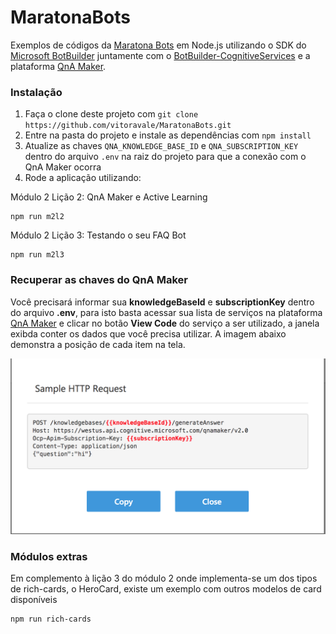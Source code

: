MaratonaBots
==============

Exemplos de códigos da [Maratona Bots](https://ticapacitacion.com/curso/botspt/) em Node.js utilizando o SDK do [Microsoft BotBuilder](https://github.com/Microsoft/BotBuilder)
 juntamente com o [BotBuilder-CognitiveServices](https://github.com/Microsoft/BotBuilder-CognitiveServices/) e a plataforma [QnA Maker](https://qnamaker.ai/).

### Instalação

1. Faça o clone deste projeto com `git clone https://github.com/vitoravale/MaratonaBots.git`
2. Entre na pasta do projeto e instale as dependências com `npm install`
3. Atualize as chaves `QNA_KNOWLEDGE_BASE_ID` e `QNA_SUBSCRIPTION_KEY` dentro do arquivo `.env` na raiz do projeto para que a conexão com o QnA Maker ocorra
3. Rode a aplicação utilizando:
  
Módulo 2 Lição 2: QnA Maker e Active Learning 

```console
npm run m2l2
```

Módulo 2 Lição 3: Testando o seu FAQ Bot

```console
npm run m2l3
```

### Recuperar as chaves do QnA Maker

Você precisará informar sua **knowledgeBaseId** e **subscriptionKey** dentro do arquivo __.env__, para isto basta acessar sua lista de serviços na plataforma [QnA Maker](https://qnamaker.ai/) e clicar no botão __View Code__ do serviço a ser utilizado, a janela exibda conter os dados que você precisa utilizar. A imagem abaixo demonstra a posição de cada item na tela.

![Imagem da tela de exemplo de código da plataforma QnA Maker](/images/codigos.png)

### Módulos extras

Em complemento à lição 3 do módulo 2 onde implementa-se um dos tipos de rich-cards, o HeroCard, existe um exemplo com outros modelos de card disponíveis
```console
npm run rich-cards
```